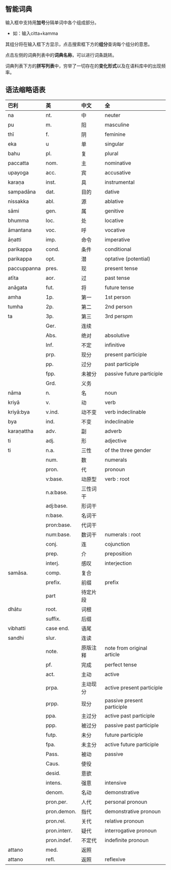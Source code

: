 ## 智能词典

输入框中支持用**加号**分隔单词中各个组成部分。
- 如：输入citta+kamma

其组分将在输入框下方显示，点击搜索框下方的**组分**查询每个组分的意思。

点击左侧的词典列表中的**词典名称**，可以进行词条跳转。

词典列表下方的**拼写列表**中，穷举了一切存在的**变化形式**以及在语料库中的出现频率。

## 语法缩略语表
| 巴利        | 英           | 中文     | 全                          |
| :---------- | :----------- | :------- | :-------------------------- |
| na          | nt.          | 中       | neuter                      |
| pu          | m.           | 阳       | masculine                   |
| thī         | f.           | 阴       | feminine                    |
| eka         | u            | 单       | singular                    |
| bahu        | pl.          | 复       | plural                      |
| paccatta    | nom.         | 主       | nominative                  |
| upayoga     | acc.         | 宾       | accusative                  |
| karaṇa      | inst.        | 具       | instrumental                |
| sampadāna   | dat.         | 目的     | dative                      |
| nissakka    | abl.         | 源       | ablative                    |
| sāmi        | gen.         | 属       | genitive                    |
| bhumma      | loc.         | 处       | locative                    |
| āmantana    | voc.         | 呼       | vocative                    |
| āṇatti      | imp.         | 命令     | imperative                  |
| parikappa   | cond.        | 条件     | conditional                 |
| parikappa   | opt.         | 潜       | optative (potential)        |
| paccuppanna | pres.        | 现       | present tense               |
| atīta       | aor.         | 过       | past tense                  |
| anāgata     | fut.         | 将       | future tense                |
| amha        | 1p.          | 第一     | 1st person                  |
| tumha       | 2p.          | 第二     | 2nd person                  |
| ta          | 3p.          | 第三     | 3rd perspm                  |
|             | Ger.         | 连续     |                             |
|             | Abs.         | 绝对     | absolutive                  |
|             | Inf.         | 不定     | infinitive                  |
|             | prp.         | 现分     | present participle          |
|             | pp.          | 过分     | past participle             |
|             | fpp.         | 未被分   | passive future participle   |
|             | Grd.         | 义务     |                             |
| nāma        | n.           | 名       | noun                        |
| kriyā       | v.           | 动       | verb                        |
| kriyā:bya   | v.ind.       | 动不变   | verb indeclinable           |
| bya         | ind.         | 不变     | indeclinable                |
| karaṇattha  | adv.         | 副       | adverb                      |
| ti          | adj.         | 形       | adjective                   |
| ti          | n.a.         | 三性     | of the three gender         |
|             | num.         | 数       | numerals                    |
|             | pron.        | 代       | pronoun                     |
|             | v:base.      | 动原型   | verb : root                 |
|             | n.a:base.    | 三性词干 |                             |
|             | adj:base.    | 形词干   |                             |
|             | n:base.      | 名词干   |                             |
|             | pron:base.   | 代词干   |                             |
|             | num:base.    | 数词干   | numerals : root             |
|             | conj.        | 连       | cojunction                  |
|             | prep.        | 介       | preposition                 |
|             | interj.      | 感叹     | interjection                |
| samāsa.     | comp.        | 复合     |                             |
|             | prefix.      | 前缀     | prefix                      |
|             | part         | 待定片段 |                             |
| dhātu       | root.        | 词根     |                             |
|             | suffix.      | 后缀     |                             |
| vibhatti    | case end.    | 语尾     |                             |
| sandhi      | slur.        | 连读     |                             |
|             | note.        | 原版注释 | note from original article  |
|             | pf.          | 完成     | perfect tense               |
|             | act.         | 主动     | active                      |
|             | prpa.        | 主动现分 | active present participle   |
|             | prpp.        | 现分     | passive  present participle |
|             | ppa.         | 主过分   | active past participle      |
|             | ppp.         | 被过分   | passive  past participle    |
|             | futp.        | 未分     | future participle           |
|             | fpa.         | 未主分   | active future participle    |
|             | Pass.        | 被动     | passive                     |
|             | Caus.        | 使役     |                             |
|             | desid.       | 意欲     |                             |
|             | intens.      | 强意     | intensive                   |
|             | denom.       | 名动     | demonstrative               |
|             | pron.per.    | 人代     | personal pronoun            |
|             | pron.demon.  | 指代     | demonstrative pronoun       |
|             | pron.rel.    | 关代     | relative pronoun            |
|             | pron.interr. | 疑代     | interrogative pronoun       |
|             | pron.indef.  | 不定代   | indefinite pronoun          |
| attano      | med.         | 返照     |                             |
| attano      | refl.        | 返照     | reflexive                   |